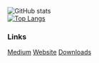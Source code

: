 ![GitHub stats](https://github-readme-stats.vercel.app/api?username=mrhallway0&count_private=true&show_icons=true)
<br>
[![Top Langs](https://github-readme-stats.vercel.app/api/top-langs/?username=mrhallway0&layout=compact)](https://github.com/anuraghazra/github-readme-stats)


### Links 
<a href=https://medium.com/@MrHallway>Medium</a> <a href=https://mrhallway.me>Website</a> <a href=https://mrhallway.me/dl>Downloads</a>
